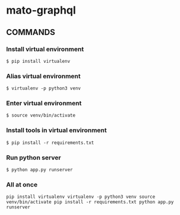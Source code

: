 # mato-graphql
## COMMANDS

### Install virtual environment
`$ pip install virtualenv`

### Alias virtual environment
`$ virtualenv -p python3 venv`

### Enter virtual environment
`$ source venv/bin/activate`

### Install tools in virtual environment
`$ pip install -r requirements.txt`

### Run python server
`$ python app.py runserver`

### All at once
`pip install virtualenv
virtualenv -p python3 venv
source venv/bin/activate
pip install -r requirements.txt
python app.py runserver`
